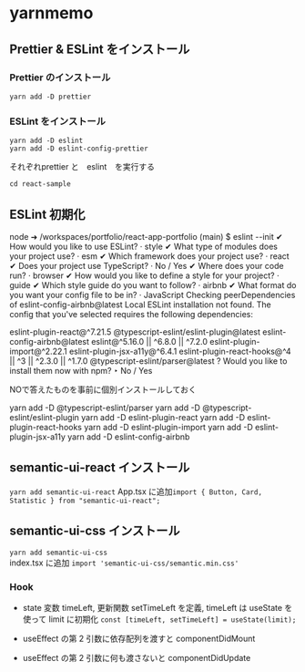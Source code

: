 # yarnmemo

## Prettier & ESLint をインストール

### Prettier のインストール

`yarn add -D prettier`

### ESLint をインストール

`yarn add -D eslint`  
`yarn add -D eslint-config-prettier`  
<!-- `yarn add -D eslint-plugin-prettier`非推奨になったぽいのでいらない -->
それぞれprettier と　eslint　を実行する

`cd react-sample`

## ESLint 初期化
node ➜ /workspaces/portfolio/react-app-portfolio (main) $ eslint --init
✔ How would you like to use ESLint? · style
✔ What type of modules does your project use? · esm
✔ Which framework does your project use? · react
✔ Does your project use TypeScript? · No / Yes
✔ Where does your code run? · browser
✔ How would you like to define a style for your project? · guide
✔ Which style guide do you want to follow? · airbnb
✔ What format do you want your config file to be in? · JavaScript
Checking peerDependencies of eslint-config-airbnb@latest
Local ESLint installation not found.
The config that you've selected requires the following dependencies:

eslint-plugin-react@^7.21.5 @typescript-eslint/eslint-plugin@latest eslint-config-airbnb@latest eslint@^5.16.0 || ^6.8.0 || ^7.2.0 eslint-plugin-import@^2.22.1 eslint-plugin-jsx-a11y@^6.4.1 eslint-plugin-react-hooks@^4 || ^3 || ^2.3.0 || ^1.7.0 @typescript-eslint/parser@latest
? Would you like to install them now with npm? ‣ No / Yes

NOで答えたものを事前に個別インストールしておく

yarn add -D @typescript-eslint/parser
yarn add -D @typescript-eslint/eslint-plugin
yarn add -D eslint-plugin-react
yarn add -D eslint-plugin-react-hooks
yarn add -D eslint-plugin-import
yarn add -D eslint-plugin-jsx-a11y
yarn add -D eslint-config-airbnb

## semantic-ui-react インストール

`yarn add semantic-ui-react`
App.tsx に追加`import { Button, Card, Statistic } from "semantic-ui-react";`

## semantic-ui-css インストール

`yarn add semantic-ui-css`  
index.tsx に追加 `import 'semantic-ui-css/semantic.min.css'`

### Hook

- state 変数 timeLeft, 更新関数 setTimeLeft を定義, timeLeft は useState を使って limit に初期化
  `const [timeLeft, setTimeLeft] = useState(limit);`

- useEffect の第 2 引数に依存配列を渡すと componentDidMount
- useEffect の第 2 引数に何も渡さないと componentDidUpdate
